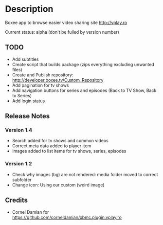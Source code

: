 
# Description
Boxee app to browse easier video sharing site http://vplay.ro

Current status: alpha (don't be fulled by version number)

## TODO
 - Add subtitles
 - Create script that builds package (zips everything excluding unwanted files)
 - Create and Publish repository: http://developer.boxee.tv/Custom_Repository
 - Add pagination for tv shows
 - Add navigation buttons for series and episodes (Back to TV Show, Back to Series)
 - Add login status

## Release Notes
### Version 1.4
 - Search added for tv shows and common videos
 - Correct meta data added to player item
 - Images added to list items for tv shows, series, episodes

### Version 1.2
 - Check why images (bg) are not rendered: media folder moved to correct subfolder
 - Change icon: Using our custom (weird image)

## Credits
 - Cornel Damian for https://github.com/corneldamian/xbmc.plugin.vplay.ro
